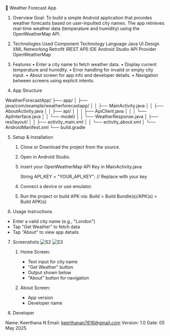 📱 Weather Forecast App
1. Overview
Goal:
To build a simple Android application that provides weather forecasts based on user-inputted city names. The app retrieves real-time weather data (temperature and humidity) using the OpenWeatherMap API.

2. Technologies Used
Component	Technology
Language	Java
UI Design	XML
Networking	Retrofit (REST API)
IDE	Android Studio
API Provider	OpenWeatherMap

3. Features
•	Enter a city name to fetch weather data.
•	Display current temperature and humidity.
•	Error handling for invalid or empty city input.
•	About screen for app info and developer details.
•	Navigation between screens using explicit intents.

4. App Structure

WeatherForecastApp/
├── app/
│   ├── java/com/example/weatherforecastapp/
│   │   ├── MainActivity.java
│   │   ├── AboutActivity.java
│   │   ├── api/
│   │   │   ├── ApiClient.java
│   │   │   └── ApiInterface.java
│   │   └── model/
│   │       └── WeatherResponse.java
│   ├── res/layout/
│   │   ├── activity_main.xml
│   │   └── activity_about.xml
│   └── AndroidManifest.xml
└── build.gradle

5. Setup & Installation

      1. Clone or Download the project from the source.
      2. Open in Android Studio.
      3. Insert your OpenWeatherMap API Key in MainActivity.java:
      
         String API_KEY = "YOUR_API_KEY"; // Replace with your key
      
      4. Connect a device or use emulator.
      5. Run the project or build APK via:
         Build > Build Bundle(s)/APK(s) > Build APK(s)

6. Usage Instructions

- Enter a valid city name (e.g., "London")
- Tap "Get Weather" to fetch data
- Tap "About" to view app details

7. Screenshots
![S2](https://github.com/user-attachments/assets/4cdcd589-4361-4a19-9fd8-d5589efec7cb)
![S3](https://github.com/user-attachments/assets/7d46867e-af70-4053-a7af-88d80c29f3e5)

    1. Home Screen:
       - Text input for city name
       - "Get Weather" button
       - Output shown below
       - "About" button for navigation
     
    
    2. About Screen:
       - App version
       - Developer name
 
9. Developer

Name: Keerthana N
Email: keerthanan7616@gmail.com
Version: 1.0
Date: 05 May 2025

